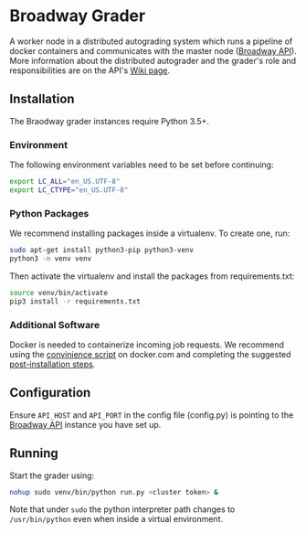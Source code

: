 # Broadway Grader
A worker node in a distributed autograding system which runs a pipeline of docker containers and communicates with the master node ([Broadway API](https://github.com/illinois-cs241/broadway-api)). More information about the distributed autograder and the grader's role and responsibilities are on the API's [Wiki page](https://github.com/illinois-cs241/broadway-api/wiki).

## Installation

The Braodway grader instances require Python 3.5+. 

### Environment

The following environment variables need to be set before continuing:

```sh
export LC_ALL="en_US.UTF-8"
export LC_CTYPE="en_US.UTF-8"
```

### Python Packages

We recommend installing packages inside a virtualenv. To create one, run:

```sh
sudo apt-get install python3-pip python3-venv
python3 -m venv venv
```

Then activate the virtualenv and install the packages from requirements.txt:

```sh
source venv/bin/activate
pip3 install -r requirements.txt
```

### Additional Software

Docker is needed to containerize incoming job requests. We recommend using the [convinience script](https://get.docker.com/) on docker.com and completing the suggested [post-installation steps](https://docs.docker.com/install/linux/linux-postinstall/).

## Configuration

Ensure `API_HOST` and `API_PORT` in the config file (config.py) is pointing to the [Broadway API](https://github.com/illinois-cs241/broadway-api) instance you have set up.

## Running

Start the grader using:

```sh
nohup sudo venv/bin/python run.py <cluster token> &
```

Note that under `sudo` the python interpreter path changes to `/usr/bin/python` even when inside a virtual environment.
